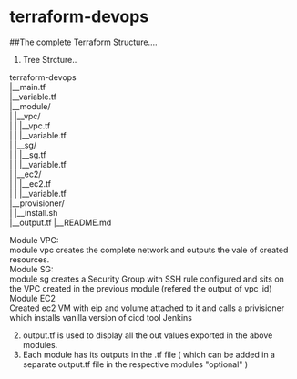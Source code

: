 # terraform-devops

##The complete Terraform Structure....

1. Tree Strcture..

terraform-devops <br />
|__main.tf <br />
|__variable.tf <br />
|__module/ <br />
|  |__vpc/ <br />
|  |  |__vpc.tf <br />
|  |  |__variable.tf <br />
|  |__sg/ <br />
|  |  |__sg.tf <br />
|  |  |__variable.tf <br />
|  |__ec2/ <br />
|  |  |__ec2.tf <br />
|  |  |__variable.tf <br />
|__provisioner/ <br />
|  |__install.sh <br />
|__output.tf
|__README.md <br />

Module VPC:   <br />
module vpc creates the complete network and outputs the vale of created resources.  <br />
Module SG:  <br />
module sg creates a Security Group with SSH rule configured and sits on the VPC created in the previous module (refered the output of vpc_id) <br />
Module EC2  <br />
Created ec2 VM with eip and volume attached to it and calls a privisioner which installs vanilla version of cicd tool Jenkins  <br />

2. output.tf is used to display all the out values exported in the above modules.
3. Each module has its outputs in the .tf file ( which can be added in a separate output.tf file in the respective modules "optional" )

